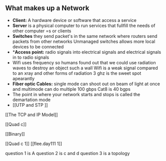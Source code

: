 ## What makes up a Network
* **Client:** A hardware device or software that access a service 
* **Server** is a physical computer to run services that fullfill the needs of other computer =s or clients 
* **Switches** they send packet's in the same network where routers send packets from other networks Unmanaged switches allows more local devices to be connected
* ***Access point:** radio signals into electrical signals and electrical signals in to radio signals 
* Wifi uses frequency so humans found out that we could use radiation waves to destroy an object such a wall Wifi is a weak signal compared to an xray and other forms of radiation 3 ghz is the sweet spot apearantly 
* **Fiber optic Cables:** single mode can shoot out on beam of light at once and multimode can do multiple 100 gbps Cat8 is 40 bgps
* The point in where your network starts and stops is called the demartation mode 
* [[UTP  and STP ]]

[[The TCP and IP Model]]

[[Quad c]]

[[Binary]]

[[Quad c 1]]
[[flee.day111 1]]


question 1 is A 
question 2 is c and d 
question 3 is a topology 
